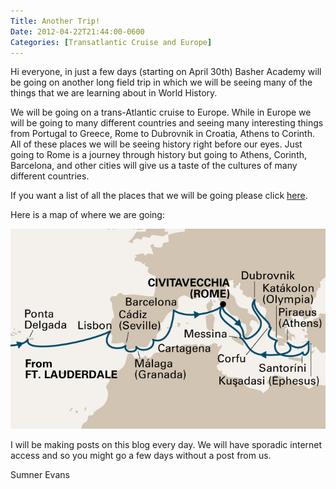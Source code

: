 ```yaml
---
Title: Another Trip!
Date: 2012-04-22T21:44:00-0600
Categories: [Transatlantic Cruise and Europe]
---
```


Hi everyone, in just a few days (starting on April 30th) Basher Academy
will be going on another long field trip in which we will be seeing many
of the things that we are learning about in World History.

We will be going on a trans-Atlantic cruise to Europe. While in Europe
we will be going to many different countries and seeing many interesting
things from Portugal to Greece, Rome to Dubrovnik in Croatia, Athens to
Corinth. All of these places we will be seeing history right before our
eyes. Just going to Rome is a journey through history but going to
Athens, Corinth, Barcelona, and other cities will give us a taste of the
cultures of many different countries.

If you want a list of all the places that we will be going please click
[here](http://www.hollandamerica.com/find-cruise-vacation/CruiseDetails.action?destCode=E&portCode=FLL&shipCodeSearch=NO&durationCode=4&dateCode=&flexibleMonths=false&noOfFlexibleMonths=1&pageNumber=1&voyageCode=N231A&webItineraryIdForAudit=ETS226).

Here is a map of where we are going:

![Itinerary](./images/cruiseIteneraryMap.jpg)

I will be making posts on this blog every day. We will have sporadic
internet access and so you might go a few days without a post from us.

Sumner Evans

